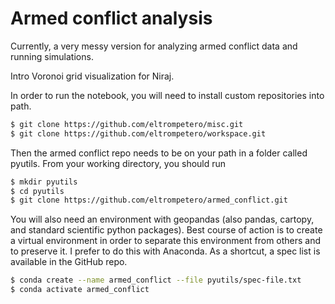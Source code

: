 # Armed conflict analysis

Currently, a very messy version for analyzing armed conflict data and running simulations.


Intro Voronoi grid visualization for Niraj.

In order to run the notebook, you will need to install custom repositories into path.
```bash
$ git clone https://github.com/eltrompetero/misc.git
$ git clone https://github.com/eltrompetero/workspace.git
```
Then the armed conflict repo needs to be on your path in a folder called pyutils. From your working directory,
you should run
```bash
$ mkdir pyutils
$ cd pyutils
$ git clone https://github.com/eltrompetero/armed_conflict.git
```

You will also need an environment with geopandas (also pandas, cartopy, and standard scientific python
packages). Best course of action is to create a virtual environment in order to separate this environment from
others and to preserve it. I prefer to do this with Anaconda. As a shortcut, a spec list is available in the
GitHub repo.
```bash
$ conda create --name armed_conflict --file pyutils/spec-file.txt
$ conda activate armed_conflict
```
